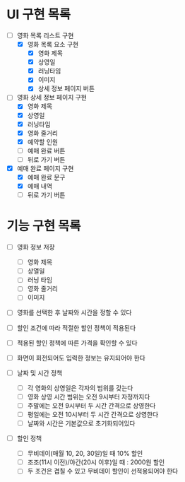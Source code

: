 # UI 구현 목록
- [ ] 영화 목록 리스트 구현
  - [X] 영화 목록 요소 구현
    - [X] 영화 제목
    - [X] 상영일
    - [X] 러닝타임
    - [X] 이미지
    - [X] 상세 정보 페이지 버튼
- [ ] 영화 상세 정보 페이지 구현
  - [x] 영화 제목
  - [x] 상영일
  - [x] 러닝타임
  - [x] 영화 줄거리
  - [x] 예약할 인원
  - [ ] 예매 완료 버튼
  - [ ] 뒤로 가기 버튼
- [X] 예매 완료 페이지 구현
  - [X] 예매 완료 문구
  - [X] 예매 내역
  - [ ] 뒤로 가기 버튼

# 기능 구현 목록
- [ ] 영화 정보 저장
  - [ ] 영화 제목
  - [ ] 상열일
  - [ ] 러닝 타임
  - [ ] 영화 줄거리
  - [ ] 이미지

- [ ] 영화를 선택한 후 날짜와 시간을 정할 수 있다
- [ ] 할인 조건에 따라 적절한 할인 정책이 적용된다
- [ ] 적용된 할인 정책에 따른 가격을 확인할 수 있다
- [ ] 화면이 회전되어도 입력한 정보는 유지되어야 한다

- [ ] 날짜 및 시간 정책
  - [ ] 각 영화의 상영일은 각자의 범위를 갖는다
  - [ ] 영화 상영 시간 범위는 오전 9시부터 자정까지다
  - [ ] 주말에는 오전 9시부터 두 시간 간격으로 상영한다
  - [ ] 평일에는 오전 10시부터 두 시간 간격으로 상영한다
  - [ ] 날짜와 시간은 기본값으로 초기화되어있다

- [ ] 할인 정책
  - [ ] 무비데이(매월 10, 20, 30일)일 때 10% 할인
  - [ ] 조조(11시 이전)/야간(20시 이후)일 때 : 2000원 할인
  - [ ] 두 조건은 겹칠 수 있고 무비데이 할인이 선적용되어야 한다